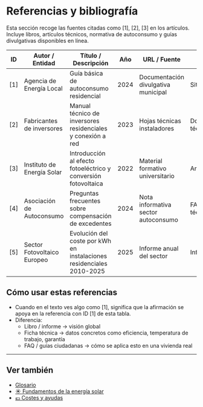 # Referencias y bibliografía

Esta sección recoge las fuentes citadas como [1], [2], [3] en los artículos. Incluye libros, artículos técnicos, normativa de autoconsumo y guías divulgativas disponibles en línea.

| ID  | Autor / Entidad              | Título / Descripción                                                   | Año  | URL / Fuente                           | Tipo        |
|-----|-----------------------------|------------------------------------------------------------------------|------|----------------------------------------|-------------|
| [1] | Agencia de Energía Local    | Guía básica de autoconsumo residencial                                | 2024 | Documentación divulgativa municipal    | Sitio web   |
| [2] | Fabricantes de inversores   | Manual técnico de inversores residenciales y conexión a red           | 2023 | Hojas técnicas instaladores            | Documento técnico |
| [3] | Instituto de Energía Solar  | Introducción al efecto fotoeléctrico y conversión fotovoltaica        | 2022 | Material formativo universitario       | Artículo    |
| [4] | Asociación de Autoconsumo   | Preguntas frecuentes sobre compensación de excedentes                 | 2024 | Nota informativa sector autoconsumo    | FAQ técnico |
| [5] | Sector Fotovoltaico Europeo | Evolución del coste por kWh en instalaciones residenciales 2010-2025  | 2025 | Informe anual del sector               | Informe     |

## Cómo usar estas referencias
- Cuando en el texto ves algo como [1], significa que la afirmación se apoya en la referencia con ID [1] de esta tabla.
- Diferencia:
  - Libro / informe → visión global
  - Ficha técnica → datos concretos como eficiencia, temperatura de trabajo, garantía
  - FAQ / guías ciudadanas → cómo se aplica esto en una vivienda real

---

## Ver también
- <a href="glosario.md">Glosario</a>
- <a href="articulo-1.md">☀️ Fundamentos de la energía solar</a>
- <a href="articulo-4.md">💶 Costes y ayudas</a>

